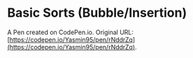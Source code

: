 # Basic Sorts (Bubble/Insertion)

A Pen created on CodePen.io. Original URL: [https://codepen.io/Yasmin95/pen/rNddrZq](https://codepen.io/Yasmin95/pen/rNddrZq).

